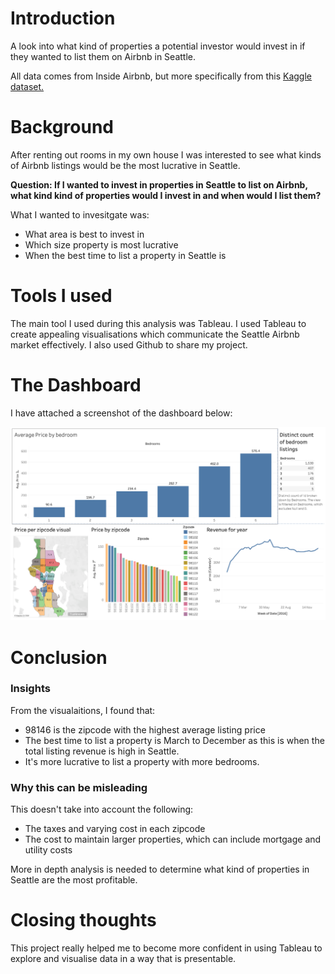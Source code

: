 # Introduction
A look into what kind of properties a potential investor would invest in if they wanted to list them on Airbnb in Seattle.

All data comes from Inside Airbnb, but more specifically from this [Kaggle dataset.](https://www.kaggle.com/datasets/airbnb/seattle)

# Background
After renting out rooms in my own house I was interested to see what kinds of Airbnb listings would be the most lucrative in Seattle. 

**Question: If I wanted to invest in properties in Seattle to list on Airbnb, what kind kind of properties would I invest in and when would I list them?**

What I wanted to invesitgate was:

- What area is best to invest in
- Which size property is most lucrative
- When the best time to list a property in Seattle is

# Tools I used
The main tool I used during this analysis was Tableau. I used Tableau to create appealing visualisations which communicate the Seattle Airbnb market effectively. I also used Github to share my project. 

# The Dashboard 
I have attached a screenshot of the dashboard below:

![Dashboard](https://github.com/Zain4999/Seattle_Airbnb/blob/main/Seattle%20Airbnb%20Dashboard.png)

# Conclusion

### Insights

From the visualaitions, I found that:

- 98146 is the zipcode with the highest average listing price
- The best time to list a property is March to December as this is when the total listing revenue is high in Seattle.
- It's more lucrative to list a property with more bedrooms.

### Why this can be misleading

This doesn't take into account the following:

- The taxes and varying cost in each zipcode
- The cost to maintain larger properties, which can include mortgage and utility costs

More in depth analysis is needed to determine what kind of properties in Seattle are the most profitable. 

# Closing thoughts

This project really helped me to become more confident in using Tableau to explore and visualise data in a way that is presentable. 
